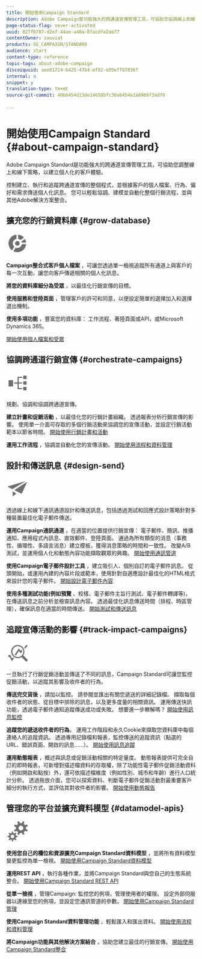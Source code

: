```yaml
---
title: 開始使用Campaign Standard
description: Adobe Campaign是功能強大的跨通道宣傳管理工具，可協助您協調線上和線下策略，以建立個人化的客戶體驗。
page-status-flag: never-activated
uuid: 027f6787-d2ef-44ae-a40a-8facdfe2ae77
contentOwner: sauviat
products: SG_CAMPAIGN/STANDARD
audience: start
content-type: reference
topic-tags: about-adobe-campaign
discoiquuid: aee81724-b425-47b4-af92-e55eff97836f
internal: n
snippet: y
translation-type: tm+mt
source-git-commit: 40bb454d13de14658bfc30a6454a1a896bf3ad70

---
```



# 開始使用Campaign Standard {#about-campaign-standard}

Adobe Campaign Standard是功能強大的跨通道宣傳管理工具，可協助您調整線上和線下策略，以建立個人化的客戶體驗。

控制建立、執行和追蹤跨通道宣傳的整個程式，並根據客戶的個人檔案、行為、偏好和需求傳送個人化訊息。 您可以輕鬆協調、建模並自動化整個行銷流程，並與其他Adobe解決方案整合。

## 擴充您的行銷資料庫 {#grow-database}

<img width="60px" alt="條件" src="assets/icon_segment.svg"/>

**Campaign整合式客戶個人檔案** ，可讓您透過單一檢視追蹤所有通道上與客戶的每一次互動，讓您向客戶傳遞相關的個人化訊息。

**將您的資料庫細分為受眾** ，以最佳化行銷宣傳的目標。

**使用服務和登陸頁面** ，管理客戶的許可和同意，以便設定簡單的選擇加入和選擇退出機制。

**使用多項功能** ，豐富您的資料庫： 工作流程、著陸頁面或API，或Microsoft Dynamics 365。

[開始使用個人檔案和受眾](../../audiences/using/get-started-profiles-and-audiences.md)

## 協調跨通道行銷宣傳 {#orchestrate-campaigns}

<img width="60px" alt="條件" src="assets/icon_workflows.svg"/>

規劃、協調和協調跨通道宣傳。

**建立計畫和促銷活動** ，以最佳化您的行銷計畫組織。 透過報表分析行銷宣傳的影響。 使用單一介面可存取的多個行銷活動來協調您的宣傳活動，並設定行銷活動範本以節省時間。 [開始使用行銷計畫和活動](../../start/using/programs-and-campaigns.md)

**運用工作流程** ，協調並自動化您的宣傳活動。 [開始使用流程和資料管理](../../automating/using/get-started-workflows.md)

## 設計和傳送訊息 {#design-send}

<img width="60px" alt="條件" src="assets/icon_send.svg"/>

透過線上和線下通訊通道設計和傳送訊息，包括透過測試和回應式設計策略針對多種裝置最佳化電子郵件傳送。

**運用Campaign通訊通道** ，在適當的位置提供行銷宣傳： 電子郵件、簡訊、推播通知、應用程式內訊息、直效郵件、登陸頁面。 通過為所有類型的消息（事務性、循環性、多語言消息）建立模板，獲得消息策略的時間和一致性。 改變A/B測試，並運用個人化和動態內容功能擷取觀眾的興趣。 [開始使用通訊管道](../../channels/using/get-started-communication-channels.md)

**使用Campaign電子郵件設計工具** ，建立吸引人、個別自訂的電子郵件訊息。 從頭開始，或運用內建的內容片段或範本，使用針對自適應設計最佳化的HTML格式來設計您的電子郵件。 [開始設計電子郵件內容](../../designing/using/designing-content-in-adobe-campaign.md)

**使用多種測試功能(例如預覽** 、校樣、電子郵件主旨行測試、電子郵件轉譯等)，在傳送訊息之前分析並檢查訊息內容。 透過最佳化訊息傳送時間（排程、時區管理），確保訊息在適當的時間傳送。 [開始測試和傳送訊息](../../sending/using/get-started-sending-messages.md)

## 追蹤宣傳活動的影響 {#track-impact-campaigns}

<img width="60px" alt="條件" src="assets/icon_report.svg"/>

一旦執行了行銷促銷活動並傳送了不同的訊息，Campaign Standard可讓您監控促銷活動，以追蹤其影響及收件者的行為。

**傳送完交貨後** ，請加以監控。 請參閱並匯出有關您遞送的詳細記錄檔。 擷取每個收件者的狀態、從目標中排除的訊息，以及更多度量的相關資訊。
運用傳送快訊功能，透過電子郵件通知追蹤傳送成功或失敗。 想要進一步瞭解嗎？ [開始使用訊息監控](../../sending/using/monitoring-a-delivery.md)

**追蹤您的遞送收件者的行為**。 運用工作階段和永久Cookie來擷取您資料庫中每個連絡人的追蹤資訊。 透過專用記錄檔和報表，監控傳送的追蹤資訊（點選的URL、錯誤頁面、開啟的訊息……）。 [開始使用訊息追蹤](../../sending/using/tracking-messages.md)

**運用動態報表** ，概述與訊息或促銷活動相關的特定量度。 動態報表提供可完全自訂的即時報表，可新增對描述檔資料的存取權，除了功能性電子郵件促銷活動資料（例如開啟和點按）外，還可依描述檔維度（例如性別、城市和年齡）進行人口統計分析。 透過拖放介面，您可以探索資料、判斷電子郵件促銷活動對最重要客戶細分的執行方式，並評估其對收件者的影響。 [開始使用動態報告](../../reporting/using/about-dynamic-reports.md)

## 管理您的平台並擴充資料模型 {#datamodel-apis}

<img width="60px" alt="條件" src="assets/icon_admin.svg"/>

**使用您自己的欄位和資源擴充Campaign Standard資料模型** ，並將所有資料模型變更監控為單一檢視。 [開始使用Campaign Standard資料模型](../../developing/using/get-started-data-model.md)

**運用REST API** ，執行各種作業，並將Campaign Standard與您自己的生態系統整合。 [開始使用Campaign Standard REST API](../../api/using/about-campaign-standard-apis.md)

**從單一檢視** ，管理Campaign: 監控您的例項，管理使用者的權限。 設定外部伺服器以連線至您的例項，並設定您通訊管道的參數。 [開始使用Campaign Standard管理](../../administration/using/get-started-campaign-administration.md)

**使用Campaign Standard資料管理功能** ，輕鬆匯入和匯出資料。 [開始使用流程和資料管理](../../automating/using/get-started-workflows.md)

**將Campaign功能與其他解決方案結合** ，協助您建立最佳的行銷宣傳。 [開始使用Campaign Standard整合](../../integrating/using/get-started-campaign-integrations.md)
